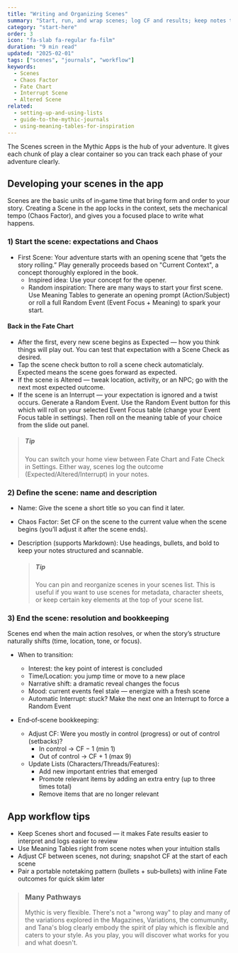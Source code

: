 ```yaml
---
title: "Writing and Organizing Scenes"
summary: "Start, run, and wrap scenes; log CF and results; keep notes tidy."
category: "start-here"
order: 3
icon: "fa-slab fa-regular fa-film"
duration: "9 min read"
updated: "2025-02-01"
tags: ["scenes", "journals", "workflow"]
keywords:
  - Scenes
  - Chaos Factor
  - Fate Chart
  - Interrupt Scene
  - Altered Scene
related:
  - setting-up-and-using-lists
  - guide-to-the-mythic-journals
  - using-meaning-tables-for-inspiration
---
```


The Scenes screen in the Mythic Apps is the hub of your adventure. It gives each chunk of play a clear container so you can track each phase of your adventure clearly.

## Developing your scenes in the app

Scenes are the basic units of in‑game time that bring form and order to your story. Creating a Scene in the app locks in the context, sets the mechanical tempo (Chaos Factor), and gives you a focused place to write what happens.

### 1) Start the scene: expectations and Chaos

- First Scene: Your adventure starts with an opening scene that “gets the story rolling.” Play generally proceeds based on "Current Context", a concept thoroughly explored in the book.
  - Inspired idea: Use your concept for the opener.
  - Random inspiration: There are many ways to start your first scene. Use Meaning Tables to generate an opening prompt (Action/Subject) or roll a full Random Event (Event Focus + Meaning) to spark your start.

#### Back in the Fate Chart
-  After the first, every new scene begins as Expected — how you think things will play out. You can test that expectation with a Scene Check as desired.
  - Tap the scene check button to roll a scene check automaticlaly. Expected means the scene goes forward as expected.
  - If the scene is Altered — tweak location, activity, or an NPC; go with the next most expected outcome.
  - If the scene is an Interrupt — your expectation is ignored and a twist occurs. Generate a Random Event. Use the Random Event button for this which will roll on your selected Event Focus table (change your Event Focus table in settings). Then roll on the meaning table of your choice from the slide out panel.

> ##### Tip
> You can switch your home view between Fate Chart and Fate Check in Settings. Either way, scenes log the outcome (Expected/Altered/Interrupt) in your notes.

### 2) Define the scene: name and description

- Name: Give the scene a short title so you can find it later.
- Chaos Factor: Set CF on the scene to the current value when the scene begins (you’ll adjust it after the scene ends).
- Description (supports Markdown): Use headings, bullets, and bold to keep your notes structured and scannable.

  > ##### Tip
  > You can pin and reorganize scenes in your scenes list. This is useful if you want to use scenes for metadata, character sheets, or keep certain key elements at the top of your scene list.

### 3) End the scene: resolution and bookkeeping

Scenes end when the main action resolves, or when the story’s structure naturally shifts (time, location, tone, or focus).

- When to transition:
  - Interest: the key point of interest is concluded
  - Time/Location: you jump time or move to a new place
  - Narrative shift: a dramatic reveal changes the focus
  - Mood: current events feel stale — energize with a fresh scene
  - Automatic Interrupt: stuck? Make the next one an Interrupt to force a Random Event

- End‑of‑scene bookkeeping:
  - Adjust CF: Were you mostly in control (progress) or out of control (setbacks)?
    - In control → CF − 1 (min 1)
    - Out of control → CF + 1 (max 9)
  - Update Lists (Characters/Threads/Features):
    - Add new important entries that emerged
    - Promote relevant items by adding an extra entry (up to three times total)
    - Remove items that are no longer relevant

## App workflow tips

- Keep Scenes short and focused — it makes Fate results easier to interpret and logs easier to review
- Use Meaning Tables right from scene notes when your intuition stalls
- Adjust CF between scenes, not during; snapshot CF at the start of each scene
- Pair a portable notetaking pattern (bullets + sub‑bullets) with inline Fate outcomes for quick skim later

> ### Many Pathways
> Mythic is very flexible. There's not a "wrong way" to play and many of the variations explored in the Magazines, Variations, the comumunity, and Tana's blog clearly embody the spirit of play which is flexible and caters to your style. As you play, you will discover what works for you and what doesn't. 
